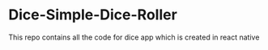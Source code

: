# Dice-Simple-Dice-Roller
This repo contains all the code for dice app which is created in react native
